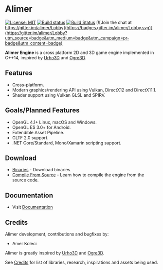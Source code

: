 # Alimer

[![License: MIT](https://img.shields.io/badge/License-MIT-yellow.svg)](https://github.com/amerkoleci/alimer/blob/master/LICENSE)
[![Build status](https://ci.appveyor.com/api/projects/status/uto2wruji8bo6bcl?svg=true)](https://ci.appveyor.com/project/amerkoleci/alimer)
[![Build Status](https://dev.azure.com/amerkoleci/alimer/_apis/build/status/amerkoleci.alimer?branchName=master)](https://dev.azure.com/amerkoleci/alimer/_build/latest?definitionId=6?branchName=master)
[![Join the chat at https://gitter.im/alimer/Lobby](https://badges.gitter.im/alimer/Lobby.svg)](https://gitter.im/alimer/Lobby?utm_source=badge&utm_medium=badge&utm_campaign=pr-badge&utm_content=badge)

**Alimer Engine** is a cross platform 2D and 3D game engine implemented in C++14, inspired by [Urho3D](https://github.com/urho3d/Urho3D) and [Ogre3D](http://www.ogre3d.org).

## Features

- Cross-platform.
- Modern graphics/rendering API using Vulkan, DirectX12 and DirectX11.1.
- Shader support using Vulkan GLSL and SPIRV.

## Goals/Planned Features

- OpenGL 4.1+ Linux, macOS and Windows.
- OpenGL ES 3.0+ for Android.
- Extendible Asset Pipeline.
- GLTF 2.0 support.
- .NET Core/Standard, Mono/Xamarin scripting support.

## Download

- [Binaries](https://github.com/amerkoleci/alimer/releases) - Download binaries.
- [Compile From Source](https://github.com/amerkoleci/alimer/blob/master/docs/compiling.md) - Learn how to compile the engine from the source code.

## Documentation

- Visit [Documentation](https://amerkoleci.github.io/alimer-docs/)

## Credits

Alimer development, contributions and bugfixes by:

- Amer Koleci

Alimer is greatly inspired by [Urho3D](https://github.com/urho3d/Urho3D) and [Ogre3D](http://www.ogre3d.org).

See [Credits](https://github.com/amerkoleci/alimer/blob/master/CREDITS.md) for list of libraries, research, inspirations and assets being used.
